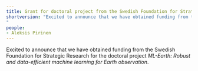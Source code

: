 ```yaml
---
title: Grant for doctoral project from the Swedish Foundation for Strategic Research
shortversion: "Excited to announce that we have obtained funding from the Swedish Foundation for Strategic Research for the doctoral project _ML-Earth: Robust and data-efficient machine learning for Earth observation_.
"
people:
- Aleksis Pirinen
---
```


Excited to announce that we have obtained funding from the Swedish Foundation for Strategic Research for the doctoral project _ML-Earth: Robust and data-efficient machine learning for Earth observation_.
